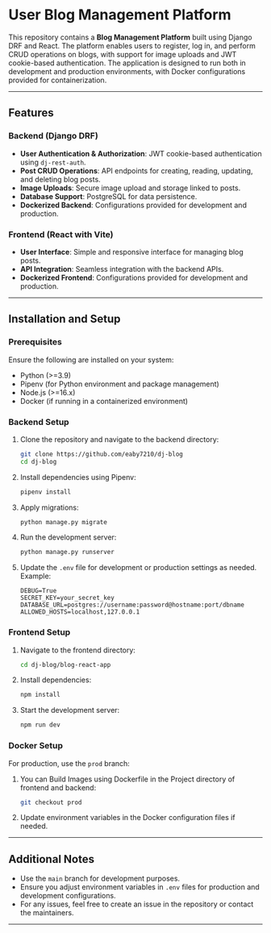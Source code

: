 # User Blog Management Platform

This repository contains a **Blog Management Platform** built using Django DRF and React. The platform enables users to register, log in, and perform CRUD operations on blogs, with support for image uploads and JWT cookie-based authentication. The application is designed to run both in development and production environments, with Docker configurations provided for containerization.

---

## Features

### Backend (Django DRF)

- **User Authentication & Authorization**: JWT cookie-based authentication using `dj-rest-auth`.
- **Post CRUD Operations**: API endpoints for creating, reading, updating, and deleting blog posts.
- **Image Uploads**: Secure image upload and storage linked to posts.
- **Database Support**: PostgreSQL for data persistence.
- **Dockerized Backend**: Configurations provided for development and production.

### Frontend (React with Vite)

- **User Interface**: Simple and responsive interface for managing blog posts.
- **API Integration**: Seamless integration with the backend APIs.
- **Dockerized Frontend**: Configurations provided for development and production.

---

## Installation and Setup

### Prerequisites

Ensure the following are installed on your system:

- Python (>=3.9)
- Pipenv (for Python environment and package management)
- Node.js (>=16.x)
- Docker (if running in a containerized environment)

### Backend Setup

1. Clone the repository and navigate to the backend directory:

   ```bash
   git clone https://github.com/eaby7210/dj-blog
   cd dj-blog
   ```

2. Install dependencies using Pipenv:

   ```bash
   pipenv install
   ```

3. Apply migrations:

   ```bash
   python manage.py migrate
   ```

4. Run the development server:

   ```bash
   python manage.py runserver
   ```

5. Update the `.env` file for development or production settings as needed. Example:

   ```env
   DEBUG=True
   SECRET_KEY=your_secret_key
   DATABASE_URL=postgres://username:password@hostname:port/dbname
   ALLOWED_HOSTS=localhost,127.0.0.1
   ```

### Frontend Setup

1. Navigate to the frontend directory:

   ```bash
   cd dj-blog/blog-react-app
   ```

2. Install dependencies:

   ```bash
   npm install
   ```

3. Start the development server:

   ```bash
   npm run dev
   ```

### Docker Setup

For production, use the `prod` branch:

1. You can Build Images using Dockerfile in the Project directory of frontend and backend:
   ```bash
   git checkout prod
   ```
2. Update environment variables in the Docker configuration files if needed.

---

## Additional Notes

- Use the `main` branch for development purposes.
- Ensure you adjust environment variables in `.env` files for production and development configurations.
- For any issues, feel free to create an issue in the repository or contact the maintainers.

---
